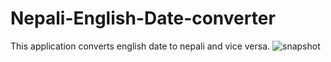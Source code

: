 # Nepali-English-Date-converter
This application converts english date to nepali and vice versa.
![snapshot](https://user-images.githubusercontent.com/40319846/103369056-492a1300-4af1-11eb-9094-531aaca3a611.png)
